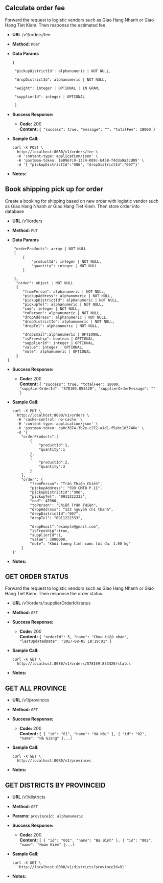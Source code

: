 **Calculate order fee**
----
Forward the request to logistic vendors such as Giao Hang Nhanh or Giao Hang Tiet Kiem. Then response the estimated fee.
* **URL**
 /v1/orders/fee

* **Method:**
  `POST`
 

* **Data Params**

   ```
   {
    
    "pickupDistrictId': alphanumeric | NOT NULL,
    
    "dropDistrictId": alphanumeric | NOT NULL,
    
    "weight": integer | OPTIONAL | IN GRAM,
    
    "supplierId": integer | OPTIONAL
    
    }
* **Success Response:**
  
  * **Code:** 200 <br />
    **Content:** `{
                      "success": true,
                      "message": "",
                      "totalFee": 18000
                  }`
 

* **Sample Call:**

    ``` 
    curl -X POST \
      http://localhost:8080/v1/orders/fee \
      -H 'content-type: application/json' \
      -H 'postman-token: 1e0967c9-13c4-009c-b458-f4dda9a3cd09' \
      -d '{ "pickupDistrictId":"006", "dropDistrictId":"007"}'
* **Notes:**


**Book shipping pick up for order**
----
Create a booking for shipping based on new order with logistic vendor such as Giao Hang Nhanh or Giao Hang Tiet Kiem. Then store order into database
* **URL**
 /v1/orders

* **Method:**
  `PUT`
 

* **Data Params**

```{
 	"orderProducts": array | NOT NULL
 	[
 	 	{
 	 		"productId": integer | NOT NULL,
 	 		"quantity": integer | NOT NULL
 	 	}
 	 	
 	],
     "order": object | NOT NULL
     {
        "fromPerson": alphanumeric | NOT NULL,
        "pickupAddress": alphanumeric | NOT NULL,
        "pickupDistrictId": alphanumeric | NOT NULL,
        "pickupTel": alphanumeric | NOT NULL,
        "cod": integer | NOT NULL,
        "toPerson": alphanumeric | NOT NULL,
        "dropAddress": alphanumeric | NOT NULL,
        "dropDistrictId": alphanumeric | NOT NULL,
        "dropTel": alphanumeric | NOT NULL,
         
        "dropEmail":alphanumeric | OPTIONAL,
        "isFreeship": boolean | OPTIONAL,
        "supplierId": integer | OPTIONAL,
        "value": integer | OPTIONAL,
        "note": alphanumeric | OPTIONAL
     }
 }
 ```
* **Success Response:**
  
  * **Code:** 200 <br />
    **Content:** `{
                      "success": true,
                      "totalFee": 18000,
                      "supplierOrderId": "S78169.853420",
                      "supplierOrderMessage": ""
                  }`
 

* **Sample Call:**

    ``` 
    curl -X PUT \
      http://localhost:8080/v1/orders \
      -H 'cache-control: no-cache' \
      -H 'content-type: application/json' \
      -H 'postman-token: ca0c3874-3b2e-c272-a1d1-f5abc103740e' \
      -d '{
        "orderProducts":[
            {
                "productId":1,
                "quantity":1
            },
            {
                "productId":2,
                "quantity":3
            }
        ],
        "order": {
            "fromPerson": "Trần Thiện Chiến",
            "pickupAddress": "590 CMT8 P.11",
            "pickupDistrictId":"006",
            "pickupTel": "0911222333",
            "cod": 47000,
            "toPerson": "Chiến Trần THiện",
            "dropAddress": "123 nguyễn chí thanh",
            "dropDistrictId":"007",
            "dropTel": "0911222333",
            
            "dropEmail":"example@gmail.com",
            "isFreeship":true,
            "supplierId":1,
            "value": 3000000,
            "note": "Khối lượng tính cước tối đa: 1.00 kg"
        }
    }'
* **Notes:**


**GET ORDER STATUS**
----
Forward the request to logistic vendors such as Giao Hang Nhanh or Giao Hang Tiet Kiem. Then response the order status.
* **URL**
 /v1/orders/:supplierOrderId/status

* **Method:**
  `GET`
 

* **Success Response:**
  
  * **Code:** 200 <br />
    **Content:** `{
                      "orderId": 5,
                      "name": "Chưa tiếp nhận",
                      "lastUpdatedDate": "2017-08-05 18:19:01"
                  }`
 

* **Sample Call:**

    ``` 
    curl -X GET \
      http://localhost:8080/v1/orders/S78169.853420/status
* **Notes:**


**GET ALL PROVINCE**
----
* **URL**
 /v1/provinces

* **Method:**
  `GET`
 

* **Success Response:**
  
  * **Code:** 200 <br />
    **Content:** `[
                      {
                          "id": "01",
                          "name": "Hà Nội"
                      },
                      {
                          "id": "02",
                          "name": "Hà Giang"
                      }...]`
 

* **Sample Call:**

    ``` 
    curl -X GET \
      http://localhost:8080/v1/provinces
* **Notes:**

**GET DISTRICTS BY PROVINCEID**
----
* **URL**
 /v1/districts

* **Method:**
  `GET`
 
* **Params:**
  `provinceId: alphanumeric`
* **Success Response:**
  
  * **Code:** 200 <br />
    **Content:** `[
                      {
                          "id": "001",
                          "name": "Ba Đình"
                      },
                      {
                          "id": "002",
                          "name": "Hoàn Kiếm"
                      }...]`
 

* **Sample Call:**

    ``` 
    curl -X GET \
      'http://localhost:8080/v1/districts?provinceId=01'
* **Notes:**
